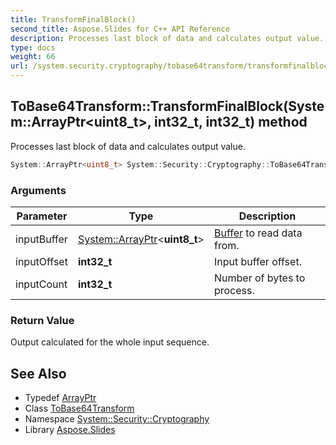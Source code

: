 ```yaml
---
title: TransformFinalBlock()
second_title: Aspose.Slides for C++ API Reference
description: Processes last block of data and calculates output value.
type: docs
weight: 66
url: /system.security.cryptography/tobase64transform/transformfinalblock/
---
```

## ToBase64Transform::TransformFinalBlock(System::ArrayPtr\<uint8_t\>, int32_t, int32_t) method


Processes last block of data and calculates output value.

```cpp
System::ArrayPtr<uint8_t> System::Security::Cryptography::ToBase64Transform::TransformFinalBlock(System::ArrayPtr<uint8_t> inputBuffer, int32_t inputOffset, int32_t inputCount)
```


### Arguments

| Parameter | Type | Description |
| --- | --- | --- |
| inputBuffer | [System::ArrayPtr](../../../system/arrayptr/)\<**uint8_t**\> | [Buffer](../../../system/buffer/) to read data from. |
| inputOffset | **int32_t** | Input buffer offset. |
| inputCount | **int32_t** | Number of bytes to process. |

### Return Value

Output calculated for the whole input sequence.

## See Also

* Typedef [ArrayPtr](../../../system/arrayptr/)
* Class [ToBase64Transform](../)
* Namespace [System::Security::Cryptography](../../)
* Library [Aspose.Slides](../../../)